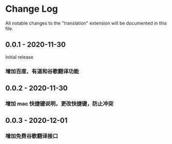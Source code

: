 # Change Log

All notable changes to the "translation" extension will be documented in this file.

## 0.0.1 - 2020-11-30
Initial release
### 增加百度、有道和谷歌翻译功能

## 0.0.2 - 2020-11-30
### 增加 mac 快捷键说明，更改快捷键，防止冲突

## 0.0.3 - 2020-12-01
### 增加免费谷歌翻译接口